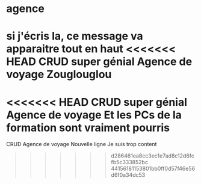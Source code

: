 # agence
si j'écris la, ce message va apparaitre tout en haut
<<<<<<< HEAD
CRUD super génial Agence de voyage
Zouglouglou 
=======
<<<<<<< HEAD
CRUD super génial Agence de voyage
Et les PCs de la formation sont vraiment pourris
=======
CRUD Agence de voyage
Nouvelle ligne
Je suis trop content

>>>>>>> d286461ea8cc3ec1e7ad8c12d6fcfb5c333852bc
>>>>>>> 44156181153801bb0ff0d57f46e56d6f0a34dc53
